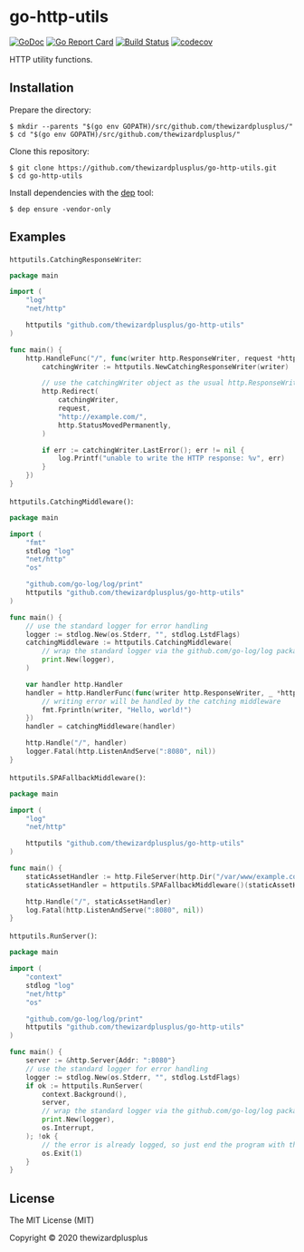 # go-http-utils

[![GoDoc](https://godoc.org/github.com/thewizardplusplus/go-http-utils?status.svg)](https://godoc.org/github.com/thewizardplusplus/go-http-utils)
[![Go Report Card](https://goreportcard.com/badge/github.com/thewizardplusplus/go-http-utils)](https://goreportcard.com/report/github.com/thewizardplusplus/go-http-utils)
[![Build Status](https://travis-ci.org/thewizardplusplus/go-http-utils.svg?branch=master)](https://travis-ci.org/thewizardplusplus/go-http-utils)
[![codecov](https://codecov.io/gh/thewizardplusplus/go-http-utils/branch/master/graph/badge.svg)](https://codecov.io/gh/thewizardplusplus/go-http-utils)

HTTP utility functions.

## Installation

Prepare the directory:

```
$ mkdir --parents "$(go env GOPATH)/src/github.com/thewizardplusplus/"
$ cd "$(go env GOPATH)/src/github.com/thewizardplusplus/"
```

Clone this repository:

```
$ git clone https://github.com/thewizardplusplus/go-http-utils.git
$ cd go-http-utils
```

Install dependencies with the [dep](https://golang.github.io/dep/) tool:

```
$ dep ensure -vendor-only
```

## Examples

`httputils.CatchingResponseWriter`:

```go
package main

import (
	"log"
	"net/http"

	httputils "github.com/thewizardplusplus/go-http-utils"
)

func main() {
	http.HandleFunc("/", func(writer http.ResponseWriter, request *http.Request) {
		catchingWriter := httputils.NewCatchingResponseWriter(writer)

		// use the catchingWriter object as the usual http.ResponseWriter interface
		http.Redirect(
			catchingWriter,
			request,
			"http://example.com/",
			http.StatusMovedPermanently,
		)

		if err := catchingWriter.LastError(); err != nil {
			log.Printf("unable to write the HTTP response: %v", err)
		}
	})
}
```

`httputils.CatchingMiddleware()`:

```go
package main

import (
	"fmt"
	stdlog "log"
	"net/http"
	"os"

	"github.com/go-log/log/print"
	httputils "github.com/thewizardplusplus/go-http-utils"
)

func main() {
	// use the standard logger for error handling
	logger := stdlog.New(os.Stderr, "", stdlog.LstdFlags)
	catchingMiddleware := httputils.CatchingMiddleware(
		// wrap the standard logger via the github.com/go-log/log package
		print.New(logger),
	)

	var handler http.Handler
	handler = http.HandlerFunc(func(writer http.ResponseWriter, _ *http.Request) {
		// writing error will be handled by the catching middleware
		fmt.Fprintln(writer, "Hello, world!")
	})
	handler = catchingMiddleware(handler)

	http.Handle("/", handler)
	logger.Fatal(http.ListenAndServe(":8080", nil))
}
```

`httputils.SPAFallbackMiddleware()`:

```go
package main

import (
	"log"
	"net/http"

	httputils "github.com/thewizardplusplus/go-http-utils"
)

func main() {
	staticAssetHandler := http.FileServer(http.Dir("/var/www/example.com"))
	staticAssetHandler = httputils.SPAFallbackMiddleware()(staticAssetHandler)

	http.Handle("/", staticAssetHandler)
	log.Fatal(http.ListenAndServe(":8080", nil))
}
```

`httputils.RunServer()`:

```go
package main

import (
	"context"
	stdlog "log"
	"net/http"
	"os"

	"github.com/go-log/log/print"
	httputils "github.com/thewizardplusplus/go-http-utils"
)

func main() {
	server := &http.Server{Addr: ":8080"}
	// use the standard logger for error handling
	logger := stdlog.New(os.Stderr, "", stdlog.LstdFlags)
	if ok := httputils.RunServer(
		context.Background(),
		server,
		// wrap the standard logger via the github.com/go-log/log package
		print.New(logger),
		os.Interrupt,
	); !ok {
		// the error is already logged, so just end the program with the error status
		os.Exit(1)
	}
}
```

## License

The MIT License (MIT)

Copyright &copy; 2020 thewizardplusplus
